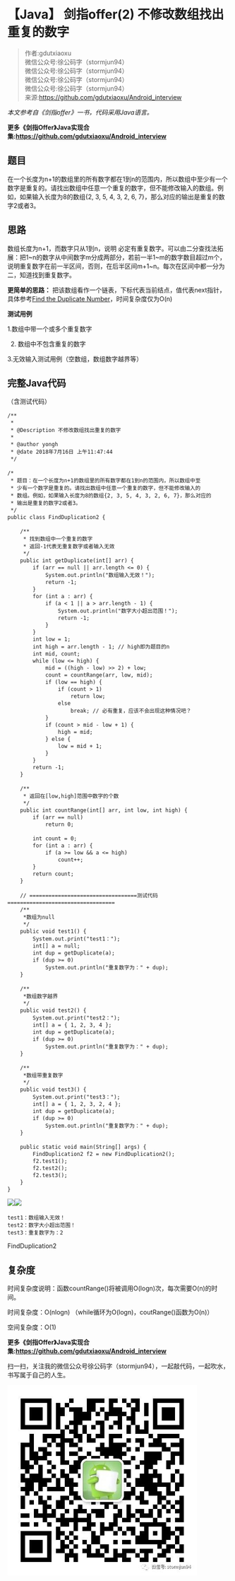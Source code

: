 # 【Java】 剑指offer(2) 不修改数组找出重复的数字  
  
> 作者:gdutxiaoxu<br/> 微信公众号:徐公码字（stormjun94）<br/>微信公众号:徐公码字（stormjun94）<br/>微信公众号:徐公码字（stormjun94）<br/>微信公众号:徐公码字（stormjun94）<br/>来源:https://github.com/gdutxiaoxu/Android_interview

_本文参考自《剑指offer》一书，代码采用Java语言。_

**更多《剑指Offer》Java实现合集:https://github.com/gdutxiaoxu/Android_interview**

## **题目**

在一个长度为n+1的数组里的所有数字都在1到n的范围内，所以数组中至少有一个数字是重复的。请找出数组中任意一个重复的数字，但不能修改输入的数组。例如，如果输入长度为8的数组{2,
3, 5, 4, 3, 2, 6, 7}，那么对应的输出是重复的数字2或者3。

## **思路**

数组长度为n+1，而数字只从1到n，说明
必定有重复数字。可以由二分查找法拓展：把1~n的数字从中间数字m分成两部分，若前一半1~m的数字数目超过m个，说明重复数字在前一半区间，否则，在后半区间m+1~n。每次在区间中都一分为二，知道找到重复数字。

**更简单的思路：** 把该数组看作一个链表，下标代表当前结点，值代表next指针，具体参考[Find the Duplicate
Number](https://www.cnblogs.com/yongh/p/9981582.html)，时间复杂度仅为O(n)

**测试用例**

1.数组中带一个或多个重复数字

2. 数组中不包含重复的数字

3.无效输入测试用例（空数组，数组数字越界等）

## **完整Java代码**

（含测试代码）

    
    
    /**
     * 
     * @Description 不修改数组找出重复的数字
     *
     * @author yongh
     * @date 2018年7月16日 上午11:47:44
     */
    
    /*
     * 题目：在一个长度为n+1的数组里的所有数字都在1到n的范围内，所以数组中至
     * 少有一个数字是重复的。请找出数组中任意一个重复的数字，但不能修改输入的
     * 数组。例如，如果输入长度为8的数组{2, 3, 5, 4, 3, 2, 6, 7}，那么对应的
     * 输出是重复的数字2或者3。	
     */
    public class FindDuplication2 {
    
    	/**
    	 * 找到数组中一个重复的数字
    	 * 返回-1代表无重复数字或者输入无效
    	 */
    	public int getDuplicate(int[] arr) {
    		if (arr == null || arr.length <= 0) {
    			System.out.println("数组输入无效！");
    			return -1;
    		}
    		for (int a : arr) {
    			if (a < 1 || a > arr.length - 1) {
    				System.out.println("数字大小超出范围！");
    				return -1;
    			}
    		}
    		int low = 1;
    		int high = arr.length - 1; // high即为题目的n
    		int mid, count;
    		while (low <= high) {
    			mid = ((high - low) >> 2) + low;
    			count = countRange(arr, low, mid);
    			if (low == high) {
    				if (count > 1)
    					return low;
    				else
    					break; // 必有重复，应该不会出现这种情况吧？
    			}
    			if (count > mid - low + 1) {
    				high = mid;
    			} else {
    				low = mid + 1;
    			}
    		}
    		return -1;
    	}
    
    	/**
    	 * 返回在[low,high]范围中数字的个数 
    	 */
    	public int countRange(int[] arr, int low, int high) {
    		if (arr == null)
    			return 0;
    
    		int count = 0;
    		for (int a : arr) {
    			if (a >= low && a <= high)
    				count++;
    		}
    		return count;
    	}
    
    	// ==================================测试代码==================================
    	/**
    	 *数组为null
    	 */
    	public void test1() {
    		System.out.print("test1：");
    		int[] a = null;
    		int dup = getDuplicate(a);
    		if (dup >= 0)
    			System.out.println("重复数字为：" + dup);
    	}
    
    	/**
    	 *数组数字越界
    	 */
    	public void test2() {
    		System.out.print("test2：");
    		int[] a = { 1, 2, 3, 4 };
    		int dup = getDuplicate(a);
    		if (dup >= 0)
    			System.out.println("重复数字为：" + dup);
    	}
    
    	/**
    	 *数组带重复数字
    	 */
    	public void test3() {
    		System.out.print("test3：");
    		int[] a = { 1, 2, 3, 2, 4 };
    		int dup = getDuplicate(a);
    		if (dup >= 0)
    			System.out.println("重复数字为：" + dup);
    	}
    
    	public static void main(String[] args) {
    		FindDuplication2 f2 = new FindDuplication2();
    		f2.test1();
    		f2.test2();
    		f2.test3();
    	}
    }
    

![](https://images.cnblogs.com/OutliningIndicators/ContractedBlock.gif)![](https://images.cnblogs.com/OutliningIndicators/ExpandedBlockStart.gif)

    
    
    test1：数组输入无效！
    test2：数字大小超出范围！
    test3：重复数字为：2

FindDuplication2

## 复杂度

时间复杂度说明：函数countRange()将被调用O(logn)次，每次需要O(n)的时间。

时间复杂度：O(nlogn) （while循环为O(logn)，coutRange()函数为O(n)）

空间复杂度：O(1)

**更多《剑指Offer》Java实现合集:https://github.com/gdutxiaoxu/Android_interview**

扫一扫，关注我的微信公众号徐公码字（stormjun94），一起敲代码，一起吹水，书写属于自己的人生。

![](https://raw.githubusercontent.com/gdutxiaoxu/blog_pic/master/offer/20200722234908.png)